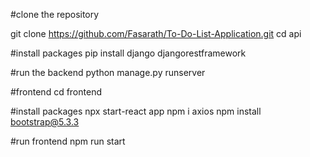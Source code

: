 #clone the repository

git clone https://github.com/Fasarath/To-Do-List-Application.git
cd api

#install packages
pip install django djangorestframework

#run the backend
python manage.py runserver

#frontend
cd frontend

#install packages
npx start-react app
npm i axios
npm install bootstrap@5.3.3

#run frontend
npm run start

